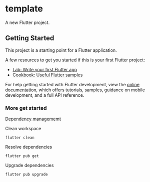 # template

A new Flutter project.

## Getting Started

This project is a starting point for a Flutter application.

A few resources to get you started if this is your first Flutter project:

- [Lab: Write your first Flutter app](https://docs.flutter.dev/get-started/codelab)
- [Cookbook: Useful Flutter samples](https://docs.flutter.dev/cookbook)

For help getting started with Flutter development, view the
[online documentation](https://docs.flutter.dev/), which offers tutorials,
samples, guidance on mobile development, and a full API reference.

### More get started

[Dependency managememt](https://docs.flutter.dev/packages-and-plugins/using-packages)

Clean workspace
~~~
flutter clean
~~~~

Resolve dependencies
~~~
flutter pub get
~~~

Upgrade dependencies
~~~
flutter pub upgrade
~~~